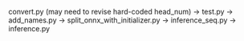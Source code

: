 convert.py (may need to revise hard-coded head_num) -> test.py -> add_names.py -> split_onnx_with_initializer.py -> inference_seq.py -> inference.py